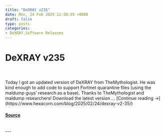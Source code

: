 ```yaml
---
title: "DeXRAY v235"
date: Mon, 24 Feb 2025 22:58:55 +0000
draft: false
type: posts
categories: 
- DeXRAY,Software Releases
---
```

# DeXRAY v235

<br/>

<br/>
Today I got an updated version of DeXRAY from TheMythologist. He was kind enough to add code to support Fortinet quarantine files (using the maldump guys’ research as a base). Thanks to TheMythologist and maldump researchers! Download the latest version … [Continue reading →](https://www.hexacorn.com/blog/2025/02/24/dexray-v2-35/)

#### [Source](https://www.hexacorn.com/blog/2025/02/24/dexray-v2-35/)

<br/>
---
